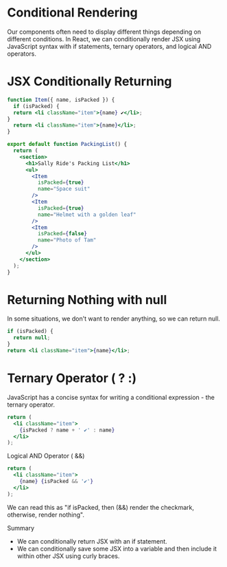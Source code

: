 # Conditional Rendering

Our components often need to display different things depending on different conditions. In React, we can conditionally render JSX using JavaScript syntax with if statements, ternary operators, and logical AND operators.

# JSX Conditionally Returning
```jsx
function Item({ name, isPacked }) {
  if (isPacked) {
  return <li className="item">{name} ✔</li>;
}
  return <li className="item">{name}</li>;
}

export default function PackingList() {
  return (
    <section>
      <h1>Sally Ride's Packing List</h1>
      <ul>
        <Item 
          isPacked={true} 
          name="Space suit" 
        />
        <Item 
          isPacked={true} 
          name="Helmet with a golden leaf" 
        />
        <Item 
          isPacked={false} 
          name="Photo of Tam" 
        />
      </ul>
    </section>
  );
}
```

# Returning Nothing with null

In some situations, we don't want to render anything, so we can return null.
```jsx
if (isPacked) {
  return null;
}
return <li className="item">{name}</li>;
```

# Ternary Operator ( ? :)

JavaScript has a concise syntax for writing a conditional expression - the ternary operator.
```jsx
return (
  <li className="item">
    {isPacked ? name + ' ✔' : name}
  </li>
);
```

Logical AND Operator ( &&)
```jsx
return (
  <li className="item">
    {name} {isPacked && '✔'}
  </li>
);
```

We can read this as "if isPacked, then (&&) render the checkmark, otherwise, render nothing".

Summary
- We can conditionally return JSX with an if statement.
- We can conditionally save some JSX into a variable and then include it within other JSX using curly braces.